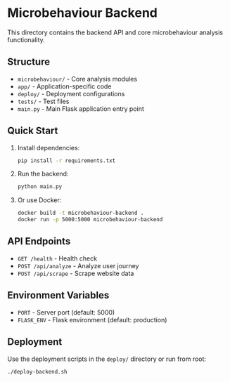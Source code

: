 # Microbehaviour Backend

This directory contains the backend API and core microbehaviour analysis functionality.

## Structure

- `microbehaviour/` - Core analysis modules
- `app/` - Application-specific code
- `deploy/` - Deployment configurations
- `tests/` - Test files
- `main.py` - Main Flask application entry point

## Quick Start

1. Install dependencies:
   ```bash
   pip install -r requirements.txt
   ```

2. Run the backend:
   ```bash
   python main.py
   ```

3. Or use Docker:
   ```bash
   docker build -t microbehaviour-backend .
   docker run -p 5000:5000 microbehaviour-backend
   ```

## API Endpoints

- `GET /health` - Health check
- `POST /api/analyze` - Analyze user journey
- `POST /api/scrape` - Scrape website data

## Environment Variables

- `PORT` - Server port (default: 5000)
- `FLASK_ENV` - Flask environment (default: production)

## Deployment

Use the deployment scripts in the `deploy/` directory or run from root:
```bash
./deploy-backend.sh
```


